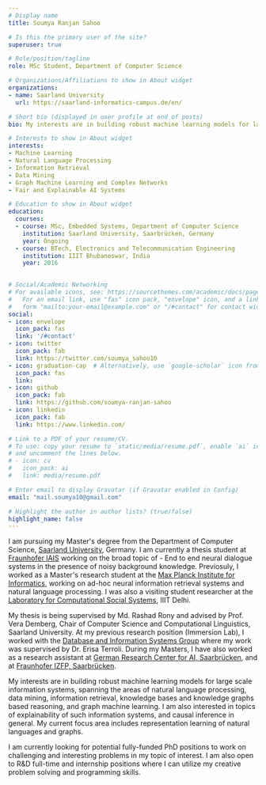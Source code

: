 ```yaml
---
# Display name
title: Soumya Ranjan Sahoo

# Is this the primary user of the site?
superuser: true

# Role/position/tagline
role: MSc Student, Department of Computer Science

# Organizations/Affiliations to show in About widget
organizations:
- name: Saarland University
  url: https://saarland-informatics-campus.de/en/

# Short bio (displayed in user profile at end of posts)
bio: My interests are in building robust machine learning models for large scale information systems, spanning the areas of natural language processing, information extraction and retrieval, knowledge bases and knowledge graphs. I am also interested in problems in geometric deep learning, particularly graph machine learning and theory. My current focus area includes representation learning of natural languages and graphs.  

# Interests to show in About widget
interests:
- Machine Learning
- Natural Language Processing
- Information Retrieval
- Data Mining
- Graph Machine Learning and Complex Networks
- Fair and Explainable AI Systems

# Education to show in About widget
education:
  courses:
  - course: MSc, Embedded Systems, Department of Computer Science
    institution: Saarland University, Saarbrücken, Germany
    year: Ongoing
  - course: BTech, Electronics and Telecommunication Engineering
    institution: IIIT Bhubaneswar, India
    year: 2016
 

# Social/Academic Networking
# For available icons, see: https://sourcethemes.com/academic/docs/page-builder/#icons
#   For an email link, use "fas" icon pack, "envelope" icon, and a link in the
#   form "mailto:your-email@example.com" or "/#contact" for contact widget.
social:
- icon: envelope
  icon_pack: fas
  link: '/#contact'
- icon: twitter
  icon_pack: fab
  link: https://twitter.com/soumya_sahoo10
- icon: graduation-cap  # Alternatively, use `google-scholar` icon from `ai` icon pack
  icon_pack: fas
  link: 
- icon: github
  icon_pack: fab
  link: https://github.com/soumya-ranjan-sahoo
- icon: linkedin
  icon_pack: fab
  link: https://www.linkedin.com/

# Link to a PDF of your resume/CV.
# To use: copy your resume to `static/media/resume.pdf`, enable `ai` icons in `params.toml`, 
# and uncomment the lines below.
# - icon: cv
#   icon_pack: ai
#   link: media/resume.pdf

# Enter email to display Gravatar (if Gravatar enabled in Config)
email: "mail.soumya10@gmail.com"

# Highlight the author in author lists? (true/false)
highlight_name: false
---
```


I am pursuing my Master's degree from the Department of Computer Science, [Saarland University](https://saarland-informatics-campus.de/), Germany. I am currently a thesis student at [Fraunhofer IAIS](https://www.iais.fraunhofer.de/en.html)  working on the broad topic of - End to end neural dialogue systems in the presence of noisy background knowledge. Previosuly, I worked as a Master's research student at the [Max Planck Institute for Informatics](https://www.mpi-inf.mpg.de/home), working on ad-hoc neural information retrieval systems and natural language processing. I was also a visiting student researcher at the [Laboratory for Computational Social Systems](http://lcs2.iiitd.edu.in/research.html), IIIT Delhi. 

My thesis is being supervised by Md. Rashad Rony and advised by Prof. Vera Demberg, Chair of Computer Science and Computational Linguistics, Saarland University. At my previous research position (Immersion Lab), I worked with the [Database and Information Systems Group](https://www.mpi-inf.mpg.de/departments/databases-and-information-system) where my work was supervised by Dr. Erisa Terroli. During my Masters, I have also worked as a research assistant at [German Research Center for AI, Saarbrücken](https://www.dfki.de/web/forschung/forschungsbereiche/sprachtechnologie-und-multilingualitaet/), and at [Fraunhofer IZFP, Saarbrücken](https://www.izfp.fraunhofer.de/en/institutsprofil/abteilungen/asdv.html).

My interests are in building robust machine learning models for large scale information systems, spanning the areas of natural language processing, data mining, information retrieval, knowledge bases and knowledge graphs based reasoning, and graph machine learning. I am also interested in topics of explainability of such information systems, and causal inference in general. My current focus area includes representation learning of natural languages and graphs.

I am currently looking for potential fully-funded PhD positions to work on challenging and interesting problems in my topic of interest. I am also open to R&D full-time and internship positions where I can utilize my creative problem solving and programming skills. 

